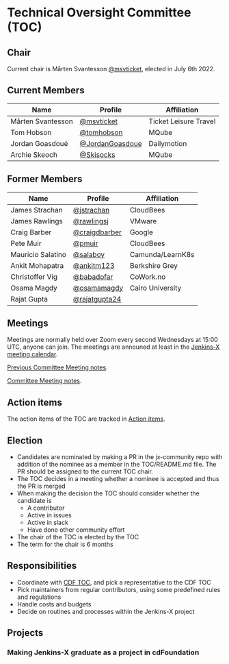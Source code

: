 # Technical Oversight Committee (TOC)

## Chair ##

Current chair is Mårten Svantesson [@msvticket](https://github.com/msvticket), elected in July 6th 2022.

## Current Members ##

| Name              | Profile                                              | Affiliation           |
|-------------------|------------------------------------------------------|-----------------------|
| Mårten Svantesson | [@msvticket](https://github.com/msvticket)           | Ticket Leisure Travel |
| Tom Hobson        | [@tomhobson](https://github.com/tomhobson)           | MQube                 |
| Jordan Goasdoué   | [@JordanGoasdoue](https://github.com/JordanGoasdoue) | Dailymotion           |
| Archie Skeoch     | [@Skisocks](https://github.com/Skisocks)             | MQube                 |

## Former Members ##

| Name              | Profile                                          | Affiliation      |
|-------------------|--------------------------------------------------|------------------|
| James Strachan    | [@jstrachan](https://github.com/jstrachan)       | CloudBees        |
| James Rawlings    | [@rawlingsj](https://github.com/rawlingsj)       | VMware           |
| Craig Barber      | [@craigdbarber](https://github.com/craigdbarber) | Google           |
| Pete Muir         | [@pmuir](https://github.com/pmuir)               | CloudBees        |
| Mauricio Salatino | [@salaboy](https://github.com/Salaboy)           | Camunda/LearnK8s |
| Ankit Mohapatra   | [@ankitm123](https://github.com/ankitm123)       | Berkshire Grey   |
| Christoffer Vig   | [@babadofar](https://github.com/babadofar)       | CoWork.no        |
| Osama Magdy       | [@osamamagdy](https://github.com/osamamagdy)     | Cairo University |
| Rajat Gupta       | [@rajatgupta24](https://github.com/rajatgupta24) |                  |
 
## Meetings

Meetings are normally held over Zoom every second Wednesdays at 15:00 UTC, anyone can join. The meetings are announed at least in the [Jenkins-X meeting calendar](https://calendar.google.com/calendar/embed?src=r6q89ou3270q1epgbr6ujj2814%40group.calendar.google.com).

[Previous Committee Meeting notes](https://docs.google.com/document/d/1ZuMQxm4mYJP1x2vhZI6CgCxiLWWw6N6Um1bErKP1seE/edit#).

[Committee Meeting notes](meeting-notes).


## Action items

The action items of the TOC are tracked in [Action items](https://github.com/orgs/jenkins-x/projects/21/).

## Election ##

- Candidates are nominated by making a PR in the jx-community repo with addition of the nominee as a member in the TOC/README.md file. The PR should be assigned to the current TOC chair.
- The TOC decides in a meeting whether a nominee is accepted and thus the PR is merged
- When making the decision the TOC should consider whether the candidate is
  - A contributor
  - Active in issues
  - Active in slack
  - Have done other community effort
- The chair of the TOC is elected by the TOC
- The term for the chair is 6 months

## Responsibilities ##

- Coordinate with [CDF TOC](https://github.com/cdfoundation/toc), and pick a representative to the CDF TOC
- Pick maintainers from regular contributors, using some predefined rules and regulations
- Handle costs and budgets
- Decide on routines and processes within the Jenkins-X project

## Projects

### Making Jenkins-X graduate as a project in cdFoundation
